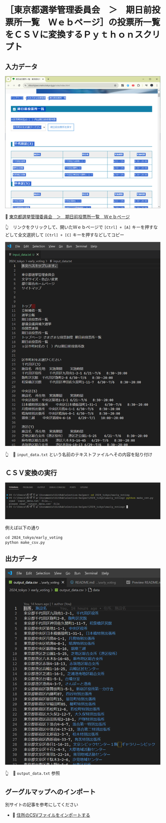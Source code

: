 # ［東京都選挙管理委員会　＞　期日前投票所一覧　Ｗｅｂページ］の投票所一覧をＣＳＶに変換するＰｙｔｈｏｎスクリプト


## 入力データ

![東京都選挙管理委員会　＞　期日前投票所一覧　Ｗｅｂページ](./res/202406__senkyo__24-0013-webpage.png)  

📖 [東京都選挙管理委員会　＞　期日前投票所一覧　Ｗｅｂページ](https://r6tochijisen.metro.tokyo.lg.jp/vote/index.html)  

👆　リンクをクリックして、開いたＷｅｂページで `[Ctrl] + [A]` キーを押すなどして全文選択して `[Ctrl] + [C]` キーを押すなどしてコピー  

![input_data.txt](./res/202406__senkyo__24-0017-input-text.png)  

👆　📄 `input_data.txt` という名前のテキストファイルへその内容を貼り付け


## ＣＳＶ変換の実行

![ターミナル](./res/202406__senkyo__24-0016-terminal.png)  

例えば以下の通り  

```shell
cd 2024_tokyo/early_voting
python make_csv.py
```


## 出力データ

![output_data.txt](./res/202406__senkyo__24-2248-early-voting-output-text.png)  

👆　📄 `output_data.txt` 参照


## グーグルマップへのインポート

別サイトの記事を参考にしてください  

* 📖 [住所のCSVファイルをインポートする](https://diamond.jp/articles/-/308329?page=2)  
